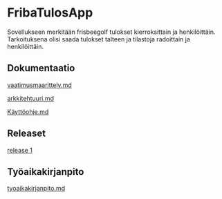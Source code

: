 # FribaTulosApp

Sovellukseen merkitään frisbeegolf tulokset kierroksittain ja henkilöittäin.
Tarkoituksena olisi saada tulokset talteen ja tilastoja radoittain ja henkilöittäin.

## Dokumentaatio
[vaatimusmaarittely.md](https://github.com/Kahvipuu/ot-harjoitustyo/blob/master/Dokumentointi/vaatimusmaarittely.md)

[arkkitehtuuri.md](https://github.com/Kahvipuu/ot-harjoitustyo/blob/master/Dokumentointi/arkkitehtuuri.md)

[Käyttöohje.md](https://github.com/Kahvipuu/ot-harjoitustyo/blob/master/Dokumentointi/kayttoohje.md)

## Releaset
[release 1](https://github.com/Kahvipuu/ot-harjoitustyo/releases/download/1b/FribaTulosApp-1.0-SNAPSHOT.jar)


## Työaikakirjanpito
[tyoaikakirjanpito.md](https://github.com/Kahvipuu/ot-harjoitustyo/blob/master/Dokumentointi/tyoaikakirjanpito.md)

